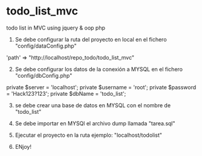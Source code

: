 # todo_list_mvc
todo list in MVC using jquery &amp; oop php

1. Se debe configurar la ruta del proyecto en local en el fichero "config/dataConfig.php"

'path' => "http://localhost/repo_todo/todo_list_mvc"

2. Se debe configurar los datos de la conexión a MYSQL en el fichero "config/dbConfig.php"

private $server = 'localhost';
private $username = 'root';
private $password = 'Hack123?123';
private $dbName = 'todo_list';

3. se debe crear una base de datos en MYSQL con el nombre de "todo_list"

4. Se debe importar en MYSQl el archivo dump llamada "tarea.sql"

5. Ejecutar el proyecto en la ruta ejemplo: "localhost/todolist"

6. ENjoy!